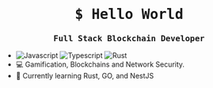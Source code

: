 <style>
        h1{-webkit-animation:flicker-3 2.5s linear infinite both;animation:flicker-3 2.5s linear infinite both}
        @-webkit-keyframes flicker-3{0%,100%{opacity:1}32.98%{opacity:1}33%{opacity:0}34%{opacity:0}34.02%{opacity:1}34.98%{opacity:1}35%{opacity:0}35.9%{opacity:0}35.92%{opacity:1}38.98%{opacity:1}39%{opacity:0}39.8%{opacity:0}39.82%{opacity:1}83.98%{opacity:1}84%{opacity:0}84.9%{opacity:0}84.92%{opacity:1}}@keyframes flicker-3{0%,100%{opacity:1}32.98%{opacity:1}33%{opacity:0}34%{opacity:0}34.02%{opacity:1}34.98%{opacity:1}35%{opacity:0}35.9%{opacity:0}35.92%{opacity:1}38.98%{opacity:1}39%{opacity:0}39.8%{opacity:0}39.82%{opacity:1}83.98%{opacity:1}84%{opacity:0}84.9%{opacity:0}84.92%{opacity:1}}
</style>
<h1 align="center" sty>
        <samp> $ Hello World</b></samp>
</h1>
<h3 align="center"> 
  <samp>
      Full Stack Blockchain Developer
  </samp>
</h3>

- ![Javascript](https://img.shields.io/badge/Javascript-F0DB4F?style=plastic&labelColor=white&logo=javascript&logoColor=F0DB4F)
![Typescript](https://img.shields.io/badge/Typescript-007acc?style=plastic&labelColor=white&logo=typescript&logoColor=007acc)
![Rust](https://img.shields.io/badge/Rust(Learning...)-000?style=plastic&labelColor=white&logo=rust&logoColor=000)
- 💻 Gamification, Blockchains and Network Security.
- 🌱 Currently learning Rust, GO, and NestJS

<!---
Doth-J/Doth-J is a ✨ special ✨ repository because its `README.md` (this file) appears on your GitHub profile.
You can click the Preview link to take a look at your changes.
--->
